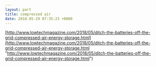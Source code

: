 ```yaml
---
layout: part
title: compressed air
date: 2018-05-29 07:35:23 +0000
---
```

[http://www.lowtechmagazine.com/2018/05/ditch-the-batteries-off-the-grid-compressed-air-energy-storage.html](http://www.lowtechmagazine.com/2018/05/ditch-the-batteries-off-the-grid-compressed-air-energy-storage.html "http://www.lowtechmagazine.com/2018/05/ditch-the-batteries-off-the-grid-compressed-air-energy-storage.html")